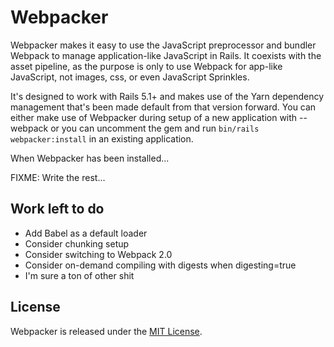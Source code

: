 # Webpacker

Webpacker makes it easy to use the JavaScript preprocessor and bundler Webpack
to manage application-like JavaScript in Rails. It coexists with the asset pipeline,
as the purpose is only to use Webpack for app-like JavaScript, not images, css, or
even JavaScript Sprinkles.

It's designed to work with Rails 5.1+ and makes use of the Yarn dependency management
that's been made default from that version forward. You can either make use of Webpacker
during setup of a new application with --webpack or you can uncomment the gem and run
`bin/rails webpacker:install` in an existing application.

When Webpacker has been installed...

FIXME: Write the rest...

## Work left to do

- Add Babel as a default loader
- Consider chunking setup
- Consider switching to Webpack 2.0
- Consider on-demand compiling with digests when digesting=true
- I'm sure a ton of other shit

## License
Webpacker is released under the [MIT License](http://www.opensource.org/licenses/MIT).
